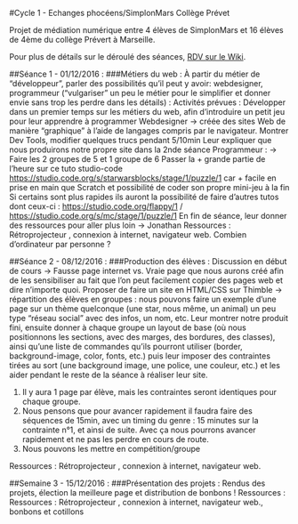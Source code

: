 #Cycle 1 - Echanges phocéens/SimplonMars Collège Prévet

Projet de médiation numérique entre 4 élèves de SimplonMars et 16 élèves de 4ème du collège Prévert à Marseille.

Pour plus de détails sur le déroulé des séances, [RDV sur le Wiki](https://github.com/simplonmars3/ateliers-mediation/wiki/Groupe-2-Cycle-1).

##Séance 1 - 01/12/2016 : 
###Métiers du web : 
À partir du métier de “développeur”, parler des possibilités qu’il peut y avoir: webdesigner, programmeur (“vulgariser” un peu le métier pour le simplifier et donner envie sans trop les perdre dans les détails) :
Activités prévues :
Développer dans un premier temps sur les métiers du web, afin d’introduire un petit jeu pour leur apprendre à programmer 
Webdesigner → créée des sites Web de manière “graphique” à l’aide de langages compris par le navigateur. 
Montrer Dev Tools, modifier quelques trucs pendant 5/10min
Leur expliquer que nous produirons notre propre site dans la 2nde séance
Programmeur : → Faire les 2 groupes de 5 et 1 groupe de 6
Passer la + grande partie de l’heure sur ce tuto studio-code https://studio.code.org/s/starwarsblocks/stage/1/puzzle/1 car + facile en prise en main que Scratch et possibilité de coder son propre mini-jeu à la fin
Si certains sont plus rapides ils auront la possibilité de faire d’autres tutos dont ceux-ci : https://studio.code.org/flappy/1  / https://studio.code.org/s/mc/stage/1/puzzle/1
En fin de séance, leur donner des ressources pour aller plus loin → Jonathan
Ressources : Rétroprojecteur , connexion à internet, navigateur web.
Combien d’ordinateur par personne ?

##Séance 2 - 08/12/2016 : 
###Production des élèves :
Discussion en début de cours → Fausse page internet vs. Vraie page que nous aurons créé afin de les sensibiliser au fait que l’on peut facilement copier des pages web et dire n’importe quoi.
Proposer de faire un site en HTML/CSS sur Thimble → répartition des élèves en groupes : nous pouvons faire un exemple d’une page sur un thème quelconque (une star, nous même, un animal) un peu type “réseau social” avec des infos, un nom, etc. Leur montrer notre produit fini, ensuite donner à chaque groupe un layout de base (où nous positionnons les sections, avec des marges, des bordures, des classes), ainsi qu’une liste de commandes qu’ils pourront utiliser (border, background-image, color, fonts, etc.) puis leur imposer des contraintes tirées au sort (une background image, une police, une couleur, etc.) et les aider pendant le reste de la séance à réaliser leur site. 
1. Il y aura 1 page par élève, mais les contraintes seront identiques pour chaque groupe.
2. Nous pensons que pour avancer rapidement il faudra faire des séquences de 15min, avec un timing du genre : 15 minutes sur la contrainte n°1, et ainsi de suite. Avec ça nous pourrons avancer rapidement et ne pas les perdre en cours de route.
3. Nous pouvons les mettre en compétition/groupe

Ressources : Rétroprojecteur , connexion à internet, navigateur web.

##Semaine 3 - 15/12/2016 : 
###Présentation des projets :
Rendus des projets,  élection la meilleure page et distribution de bonbons !
Ressources : Ressources : Rétroprojecteur , connexion à internet, navigateur web., bonbons et cotillons

